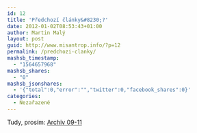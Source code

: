 ```yaml
---
id: 12
title: 'Předchozí články&#8230;?'
date: 2012-01-02T08:53:43+01:00
author: Martin Malý
layout: post
guid: http://www.misantrop.info/?p=12
permalink: /predchozi-clanky/
mashsb_timestamp:
  - "1564657968"
mashsb_shares:
  - "0"
mashsb_jsonshares:
  - '{"total":0,"error":"","twitter":0,"facebook_shares":0}'
categories:
  - Nezařazené
---
```

Tudy, prosím: [Archiv 09-11](http://www.misantrop.info/index11)
